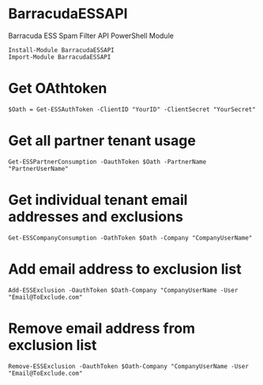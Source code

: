 # BarracudaESSAPI
Barracuda ESS Spam Filter API PowerShell Module

```
Install-Module BarracudaESSAPI
Import-Module BarracudaESSAPI
```

# Get OAthtoken
```
$Oath = Get-ESSAuthToken -ClientID "YourID" -ClientSecret "YourSecret"
```

# Get all partner tenant usage
```
Get-ESSPartnerConsumption -OauthToken $Oath -PartnerName "PartnerUserName"
```

# Get individual tenant email addresses and exclusions
```
Get-ESSCompanyConsumption -OathToken $Oath -Company "CompanyUserName"
```

# Add email address to exclusion list
```
Add-ESSExclusion -OauthToken $Oath-Company "CompanyUserName -User "Email@ToExclude.com"
```

# Remove email address from exclusion list

```
Remove-ESSExclusion -OauthToken $Oath-Company "CompanyUserName -User "Email@ToExclude.com"
```